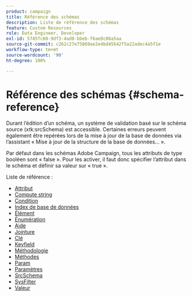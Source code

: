 ```yaml
---
product: campaign
title: Référence des schémas
description: Liste de référence des schémas
feature: Custom Resources
role: Data Engineer, Developer
exl-id: 5745fc60-9df3-4ad0-bbeb-f6ae8c86a5aa
source-git-commit: c262c27e75869ae2e4bd45642f5a22adec4a5f1e
workflow-type: tm+mt
source-wordcount: '90'
ht-degree: 100%

---
```


# Référence des schémas {#schema-reference}

Durant l’édition d’un schéma, un système de validation basé sur le schéma source (xtk:srcSchema) est accessible. Certaines erreurs peuvent également être repérées lors de la mise à jour de la base de données via l’assistant « Mise à jour de la structure de la base de données... ».

Par défaut dans les schémas Adobe Campaign, tous les attributs de type booléen sont « false ». Pour les activer, il faut donc spécifier l’attribut dans le schéma et définir sa valeur sur « true ».

Liste de référence :

* [Attribut](schema/attribute.md)
* [Compute string](schema/compute-string.md)
* [Condition](schema/condition.md)
* [Index de base de données](schema/db-index.md)
* [Élément](schema/element.md)
* [Énumération](schema/enumeration.md)
* [Aide](schema/help.md)
* [Jointure](schema/join.md)
* [Clé](schema/key.md)
* [Keyfield](schema/keyfield.md)
* [Méthodologie](schema/method.md)
* [Méthodes](schema/methods.md)
* [Param](schema/param.md)
* [Paramètres](schema/parameters.md)
* [SrcSchema](schema/srcschema.md)
* [SysFilter](schema/sysfilter.md)
* [Valeur](schema/value.md)
